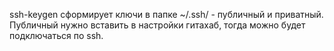 ssh-keygen сформирует ключи в папке ~/.ssh/ - публичный и приватный. Публичный нужно вставить в настройки гитахаб, тогда можно будет подключаться по ssh.
